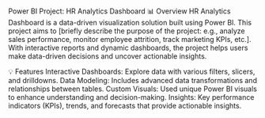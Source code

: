 Power BI Project: HR Analytics Dashboard
📊 Overview
HR Analytics Dashboard is a data-driven visualization solution built using Power BI. This project aims to [briefly describe the purpose of the project: e.g., analyze sales performance, monitor employee attrition, track marketing KPIs, etc.]. With interactive reports and dynamic dashboards, the project helps users make data-driven decisions and uncover actionable insights.

💡 Features
Interactive Dashboards: Explore data with various filters, slicers, and drilldowns.
Data Modeling: Includes advanced data transformations and relationships between tables.
Custom Visuals: Used unique Power BI visuals to enhance understanding and decision-making.
Insights: Key performance indicators (KPIs), trends, and forecasts that provide actionable insights.
